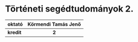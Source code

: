 # Történeti segédtudományok 2.

| oktató | Körmendi Tamás Jenő |
| :- | :-: |
| **kredit** | **2** |

<!-- | zh időpontok: | ? | ? | ? | ? |
| :- | :-: | :-: | :-: | :-: |
| **beadandók:** | **?** | **?** | **?** | **?** | -->




<br>
